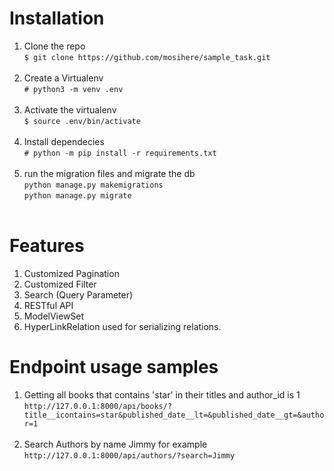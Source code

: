 # Installation

1. Clone the repo<br>
`$ git clone https://github.com/mosihere/sample_task.git`<br><br>
2. Create a Virtualenv<br>
`# python3 -m venv .env`<br><br>
3. Activate the virtualenv<br>
`$ source .env/bin/activate`<br><br>
4. Install dependecies<br>
`# python -m pip install -r requirements.txt`<br><br>
5. run the migration files and migrate the db<br>
`python manage.py makemigrations`<br>
`python manage.py migrate`<br><br>

# Features
1. Customized Pagination
2. Customized Filter
3. Search (Query Parameter)
4. RESTful API
5. ModelViewSet
6. HyperLinkRelation used for serializing relations.

# Endpoint usage samples
1. Getting all books that contains 'star' in their titles and author_id is 1<br>
`http://127.0.0.1:8000/api/books/?title__icontains=star&published_date__lt=&published_date__gt=&author=1`<br><br>
2. Search Authors by name Jimmy for example<br>
`http://127.0.0.1:8000/api/authors/?search=Jimmy`<br><br>
